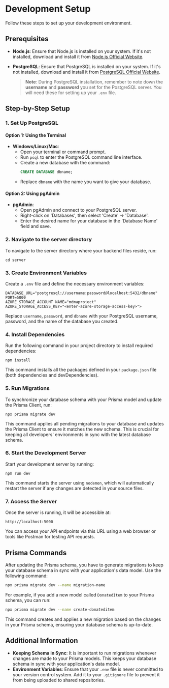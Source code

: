 # Development Setup

Follow these steps to set up your development environment.

## Prerequisites

- **Node.js**: Ensure that Node.js is installed on your system. If it's not installed, download and install it from [Node.js Official Website](https://nodejs.org/).

- **PostgreSQL**: Ensure that PostgreSQL is installed on your system. If it's not installed, download and install it from [PostgreSQL Official Website](https://www.postgresql.org/download/).

  > **Note**: During PostgreSQL installation, remember to note down the **username** and **password** you set for the PostgreSQL server. You will need these for setting up your `.env` file.

## Step-by-Step Setup

### 1. Set Up PostgreSQL

#### Option 1: Using the Terminal

- **Windows/Linux/Mac**:
  - Open your terminal or command prompt.
  - Run `psql` to enter the PostgreSQL command line interface.
  - Create a new database with the command:
    ```sql
    CREATE DATABASE dbname;
    ```
  - Replace `dbname` with the name you want to give your database.

#### Option 2: Using pgAdmin

- **pgAdmin**:
  - Open pgAdmin and connect to your PostgreSQL server.
  - Right-click on 'Databases', then select 'Create' -> 'Database'.
  - Enter the desired name for your database in the 'Database Name' field and save.

### 2. Navigate to the server directory

To navigate to the server directory where your backend files reside, run:

    cd server

### 3. Create Environment Variables

Create a `.env` file and define the necessary environment variables:

```plaintext
DATABASE_URL="postgresql://username:password@localhost:5432/dbname"
PORT=5000
AZURE_STORAGE_ACCOUNT_NAME="mdmaproject"
AZURE_STORAGE_ACCESS_KEY="<enter-azure-storage-access-key>">
```

Replace `username`, `password`, and `dbname` with your PostgreSQL username, password, and the name of the database you created.

### 4. Install Dependencies

Run the following command in your project directory to install required dependencies:

    npm install

This command installs all the packages defined in your `package.json` file (both dependencies and devDependencies).

### 5. Run Migrations

To synchronize your database schema with your Prisma model and update the Prisma Client, run:

    npx prisma migrate dev

This command applies all pending migrations to your database and updates the Prisma Client to ensure it matches the new schema. This is crucial for keeping all developers' environments in sync with the latest database schema.

### 6. Start the Development Server

Start your development server by running:

    npm run dev

This command starts the server using `nodemon`, which will automatically restart the server if any changes are detected in your source files.

### 7. Access the Server

Once the server is running, it will be accessible at:

    http://localhost:5000

You can access your API endpoints via this URL using a web browser or tools like Postman for testing API requests.

## Prisma Commands
After updating the Prisma schema, you have to generate migrations to keep your database schema in sync with your application's data model. Use the following command:

``` bash
npx prisma migrate dev --name migration-name
```

For example, if you add a new model called `DonatedItem` to your Prisma schema, you can run:

``` bash
npx prisma migrate dev --name create-donateditem
```
This command creates and applies a new migration based on the changes in your Prisma schema, ensuring your database schema is up-to-date.


## Additional Information

- **Keeping Schema in Sync**: It is important to run migrations whenever changes are made to your Prisma models. This keeps your database schema in sync with your application's data model.
- **Environment Variables**: Ensure that your `.env` file is never committed to your version control system. Add it to your `.gitignore` file to prevent it from being uploaded to shared repositories.
